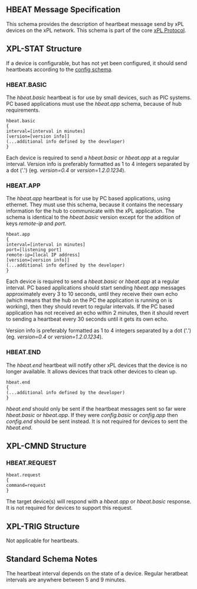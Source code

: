 ## HBEAT Message Specification

This schema provides the description of heartbeat message send by xPL devices on the xPL network. This schema is part of the core [xPL Protocol](XPL_Specification_Document).

## XPL-STAT Structure

If a device is configurable, but has not yet been configured, it should send heartbeats according to the [config schema](Schema_-_CONFIG).

### HBEAT.BASIC

The _hbeat.basic_ heartbeat is for use by small devices, such as PIC systems. PC based applications must use the _hbeat.app_ schema, because of hub requirements.

```
hbeat.basic
{
interval=[interval in minutes]
[version=[version info]]
(...additional info defined by the developer)
}
```

Each device is required to send a _hbeat.basic_ or _hbeat.app_ at a regular interval. Version info is preferably formatted as 1 to 4 integers separated by a dot ('.') (eg. _version=0.4_ or _version=1.2.0.1234_).

### HBEAT.APP

The _hbeat.app_ heartbeat is for use by PC based applications, using ethernet. They must use this schema, because it contains the necessary information for the hub to communicate with the xPL application. The schema is identical to the _hbeat.basic_ version except for the addition of keys _remote-ip_ and _port_.

```
hbeat.app
{
interval=[interval in minutes]
port=[listening port]
remote-ip=[local IP address]
[version=[version info]]
(...additional info defined by the developer)
}
```

Each device is required to send a _hbeat.basic_ or _hbeat.app_ at a regular interval. PC based applications should start sending _hbeat.app_ messages approximately every 3 to 10 seconds, until they receive their own echo (which means that the hub on the PC the application is running on is working), then they should revert to regular intervals. If the PC based application has not received an echo within 2 minutes, then it should revert to sending a heartbeat every 30 seconds until it gets its own echo.

Version info is preferably formatted as 1 to 4 integers separated by a dot ('.') (eg. _version=0.4_ or _version=1.2.0.1234_).

### HBEAT.END

The _hbeat.end_ heartbeat will notify other xPL devices that the device is no longer available. It allows devices that track other devices to clean up.

```
hbeat.end
{
(...additional info defined by the developer)
}
```

_hbeat.end_ should only be sent if the heartbeat messages sent so far were _hbeat.basic_ or _hbeat.app_. If they were _config.basic_ or _config.app_ then _config.end_ should be sent instead. It is not required for devices to sent the _hbeat.end_.

## XPL-CMND Structure

### HBEAT.REQUEST

```
hbeat.request
{
command=request
}
```

The target device(s) will respond with a _hbeat.app_ or _hbeat.basic_ response. It is not required for devices to support this request.

## XPL-TRIG Structure

Not applicable for heartbeats.

## Standard Schema Notes

The heartbeat interval depends on the state of a device. Regular heratbeat intervals are anywhere between 5 and 9 minutes.

